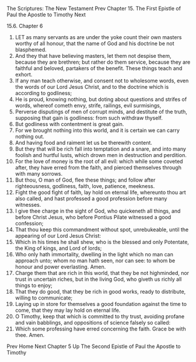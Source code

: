 The Scriptures: The New Testament
Prev
Chapter 15. The First Epistle of Paul the Apostle to Timothy
Next

15.6. Chapter 6
1. LET as many servants as are under the yoke count their own masters worthy of all honour, that the name of God and his doctrine be not blasphemed.
2. And they that have believing masters, let them not despise them, because they are brethren; but rather do them service, because they are faithful and beloved, partakers of the benefit. These things teach and exhort.
3. If any man teach otherwise, and consent not to wholesome words, even the words of our Lord Jesus Christ, and to the doctrine which is according to godliness;
4. He is proud, knowing nothing, but doting about questions and strifes of words, whereof cometh envy, strife, railings, evil surmisings,
5. Perverse disputings of men of corrupt minds, and destitute of the truth, supposing that gain is godliness: from such withdraw thyself.
6. But godliness with contentment is great gain.
7. For we brought nothing into this world, and it is certain we can carry nothing out.
8. And having food and raiment let us be therewith content.
9. But they that will be rich fall into temptation and a snare, and into many foolish and hurtful lusts, which drown men in destruction and perdition.
10. For the love of money is the root of all evil: which while some coveted after, they have erred from the faith, and pierced themselves through with many sorrows.
11. But thou, O man of God, flee these things; and follow after righteousness, godliness, faith, love, patience, meekness.
12. Fight the good fight of faith, lay hold on eternal life, whereunto thou art also called, and hast professed a good profession before many witnesses.
13. I give thee charge in the sight of God, who quickeneth all things, and before Christ Jesus, who before Pontius Pilate witnessed a good confession;
14. That thou keep this commandment without spot, unrebukeable, until the appearing of our Lord Jesus Christ:
15. Which in his times he shall shew, who is the blessed and only Potentate, the King of kings, and Lord of lords;
16. Who only hath immortality, dwelling in the light which no man can approach unto; whom no man hath seen, nor can see: to whom be honour and power everlasting. Amen.
17. Charge them that are rich in this world, that they be not highminded, nor trust in uncertain riches, but in the living God, who giveth us richly all things to enjoy;
18. That they do good, that they be rich in good works, ready to distribute, willing to communicate;
19. Laying up in store for themselves a good foundation against the time to come, that they may lay hold on eternal life.
20. O Timothy, keep that which is committed to thy trust, avoiding profane and vain babblings, and oppositions of science falsely so called:
21. Which some professing have erred concerning the faith. Grace be with thee. Amen.

Prev
Home
Next
Chapter 5
Up
The Second Epistle of Paul the Apostle to Timothy

